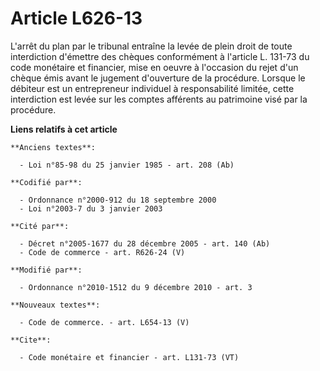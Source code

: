 # Article L626-13

L'arrêt du plan par le tribunal entraîne la levée de plein droit de toute interdiction d'émettre des chèques conformément à
l'article L. 131-73 du code monétaire et financier, mise en oeuvre à l'occasion du rejet d'un chèque émis avant le jugement
d'ouverture de la procédure. Lorsque le débiteur est un entrepreneur individuel à responsabilité limitée, cette interdiction
est levée sur les comptes afférents au patrimoine visé par la procédure.

**Liens relatifs à cet article**

	**Anciens textes**:

	  - Loi n°85-98 du 25 janvier 1985 - art. 208 (Ab)

	**Codifié par**:

	  - Ordonnance n°2000-912 du 18 septembre 2000
	  - Loi n°2003-7 du 3 janvier 2003

	**Cité par**:

	  - Décret n°2005-1677 du 28 décembre 2005 - art. 140 (Ab)
	  - Code de commerce - art. R626-24 (V)

	**Modifié par**:

	  - Ordonnance n°2010-1512 du 9 décembre 2010 - art. 3

	**Nouveaux textes**:

	  - Code de commerce. - art. L654-13 (V)

	**Cite**:

	  - Code monétaire et financier - art. L131-73 (VT)
